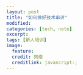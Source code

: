 ```yaml
---
layout: post
title: "如何做好技术串讲"
modified:
categories: [tech, note]
excerpt:
tags: [新人培训]
image:
  feature:
  credit: 网络
  creditlink: javascript:;
---
```

